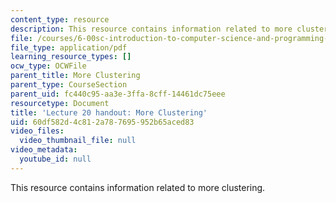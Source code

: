 ```yaml
---
content_type: resource
description: This resource contains information related to more clustering.
file: /courses/6-00sc-introduction-to-computer-science-and-programming-spring-2011/60df582d4c812a787695952b65aced83_MIT6_00SCS11_lec20.pdf
file_type: application/pdf
learning_resource_types: []
ocw_type: OCWFile
parent_title: More Clustering
parent_type: CourseSection
parent_uid: fc440c95-aa3e-3ffa-8cff-14461dc75eee
resourcetype: Document
title: 'Lecture 20 handout: More Clustering'
uid: 60df582d-4c81-2a78-7695-952b65aced83
video_files:
  video_thumbnail_file: null
video_metadata:
  youtube_id: null
---
```

This resource contains information related to more clustering.

